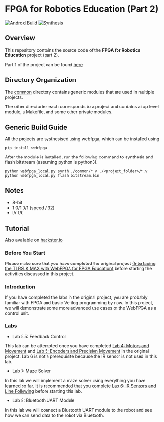 # FPGA for Robotics Education (Part 2)

[![Android Build](https://github.com/JerryAZR/FPGA-Robotics-Edu-2/actions/workflows/build-android.yml/badge.svg)](https://github.com/JerryAZR/FPGA-Robotics-Edu-2/actions/workflows/build-android.yml)
[![Synthesis](https://github.com/JerryAZR/FPGA-Robotics-Edu-2/actions/workflows/synthesis.yml/badge.svg)](https://github.com/JerryAZR/FPGA-Robotics-Edu-2/actions/workflows/synthesis.yml)

## Overview

This repository contains the source code of the **FPGA for Robotics Education**
project (part 2).

Part 1 of the project can be found
[here](https://www.hackster.io/fpga-for-robotics-education/interfacing-the-ti-rslk-max-with-webfpga-for-fpga-education-7eeff0)

## Directory Organization

The [common](common/) directory contains generic modules that are used in multiple
projects.

The other directories each corresponds to a project and contains a
top level module, a Makefile, and some other private modules.

## Generic Build Guide

All the projects are systhesised using webfpga, which can be installed using
```
pip install webfpga
```

After the module is installed, run the following command to synthesis and flash bitstream (assuming python is python3).
```
python webfpga_local.py synth ./common/*.v ./<project_folder>/*.v
python webfpga_local.py flash bitstream.bin
```

## Notes

* 8-bit
* 1 0/1  0/1 (speed / 32)
* l/r  f/b    

## Tutorial

Also available on [hackster.io](https://www.hackster.io/jerryazr/interfacing-the-ti-rslk-max-with-webfpga-part-2-003630)

### Before You Start

Please make sure that you have completed the original project [(Interfacing the
TI RSLK MAX with WebFPGA for FPGA Education)](https://www.hackster.io/fpga-for-robotics-education/interfacing-the-ti-rslk-max-with-webfpga-for-fpga-education-7eeff0)
before starting the activities discussed in this project.

### Introduction

If you have completed the labs in the original project, you are probably
familiar with FPGA and basic Verilog programming by now. In this project, we
will demonstrate some more advanced use cases of the WebFPGA as a control unit.

### Labs

* Lab 5.5: Feedback Control

This lab can be attempted once you have completed [Lab 4: Motors and Movement](https://www.hackster.io/fpga-for-robotics-education/lab-4-motors-and-movement-5b9a55)
and [Lab 5: Encoders and Precision Movement](https://www.hackster.io/fpga-for-robotics-education/lab-5-encoders-and-precision-movement-b87cd3)
in the original project. Lab 6 is not a prerequisite because the IR sensor
is not used in this lab.

* Lab 7: Maze Solver

In this lab we will implement a maze solver using everything you have learned so
far. It is recommended that you complete [Lab 6: IR Sensors and Line Following](https://www.hackster.io/fpga-for-robotics-education/lab-6-ir-sensors-and-line-following-c01f78)
before starting this lab.

* Lab 8: Bluetooth UART Module

In this lab we will connect a Bluetooth UART module to the robot and see how we
can send data to the robot via Bluetooth.
